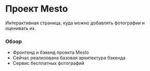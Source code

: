 # Проект Mesto

Интерактивная страница, куда можно добавлять фотографии и оценивать их.

### Обзор

- Фронтенд и бэкенд проекта Mesto
- Сейчас реализована базовая архитектура бэкенда
- Сервис бесплатных фотографий
